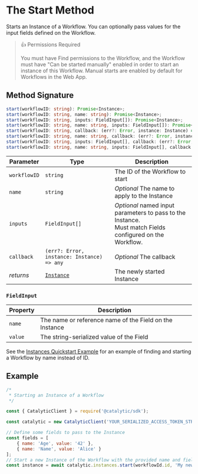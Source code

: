 # The Start Method

Starts an Instance of a Workflow. You can optionally pass values for the input fields defined on the Workflow.

> 👍 Permissions Required
>
> You must have Find permissions to the Workflow, and the Workflow must have "Can be started manually" enabled in order to start an instance of this Workflow. Manual starts are enabled by default for Workflows in the Web App.

## Method Signature

```typescript
start(workflowID: string): Promise<Instance>;
start(workflowID: string, name: string): Promise<Instance>;
start(workflowID: string, inputs: FieldInput[]): Promise<Instance>;
start(workflowID: string, name: string, inputs: FieldInput[]): Promise<Instance>;
start(workflowID: string, callback: (err?: Error, instance: Instance) => any): Promise<Instance>;
start(workflowID: string, name: string, callback: (err?: Error, instance: Instance) => any): Promise<Instance>;
start(workflowID: string, inputs: FieldInput[], callback: (err?: Error, instance: Instance) => any): Promise<Instance>;
start(workflowID: string, name: string, inputs: FieldInput[], callback: (err?: Error, instance: Instance) => any): Promise<Instance>;
```

| Parameter    | Type                                       | Description                                                                                                 |
| ------------ | ------------------------------------------ | ----------------------------------------------------------------------------------------------------------- |
| `workflowID` | `string`                                   | The ID of the Workflow to start                                                                             |
| `name`       | `string`                                   | _Optional_ The name to apply to the Instance                                                                |
| `inputs`     | `FieldInput[]`                             | _Optional_ named input parameters to pass to the Instance.<br>Must match Fields configured on the Workflow. |
| `callback`   | `(err?: Error, instance: Instance) => any` | _Optional_ The callback                                                                                     |
| _returns_    | [`Instance`](doc:the-instance-entity-node) | The newly started Instance                                                                                  |

### `FieldInput`

| Property | Description                                             |
| -------- | ------------------------------------------------------- |
| `name`   | The name or reference name of the Field on the Instance |
| `value`  | The string-serialized value of the Field                |

See the [Instances Quickstart Example](doc:instances-node#quickstart-example) for an example of finding and starting a Workflow by name instead of ID.

## Example

```js
/*
 * Starting an Instance of a Workflow
 */

const { CatalyticClient } = require('@catalytic/sdk');

const catalytic = new CatalyticClient('YOUR_SERIALIZED_ACCESS_TOKEN_STRING');

// Define some fields to pass to the Instance
const fields = [
    { name: 'Age', value: '42' },
    { name: 'Name', value: 'Alice' }
];
// Start a new Instance of the Workflow with the provided name and fields
const instance = await catalytic.instances.start(workflowId.id, 'My new Instance', fields);
```
